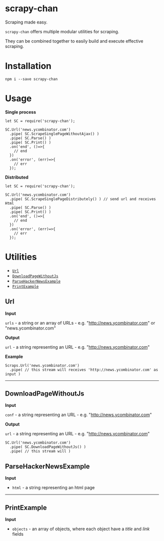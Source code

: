 # scrapy-chan

Scraping made easy.

`scrapy-chan` offers multiple modular utilities for scraping. 

They can be combined together to easily build and execute effective scraping.

# Installation

`npm i --save scrapy-chan`

# Usage

**Single process**

```
let SC = require('scrapy-chan');

SC.Url('news.ycombinator.com')
  .pipe( SC.ScrapeSinglePageWithoutAjax() )
  .pipe( SC.Parse() )
  .pipe( SC.Print() )
  .on('end', ()=>{
    // end  
  })
  .on('error', (err)=>{
    // err
  });
```

**Distributed**
```
let SC = require('scrapy-chan');

SC.Url('news.ycombinator.com')
  .pipe( SC.ScrapeSinglePageDistributely() ) // send url and receives Html
  .pipe( SC.Parse() )
  .pipe( SC.Print() )
  .on('end', ()=>{
    // end  
  })
  .on('error', (err)=>{
    // err
  });
```

# Utilities

* [`Url`](#url)
* [`DownloadPageWithoutJs`](#downloadpagewithoutjs)
* [`ParseHackerNewsExample`](#parsehackernewsexample)
* [`PrintExample`](#printexample)

## Url

**Input**

`urls` - a string or an array of URLs - e.g. "http://news.ycombinator.com" or "news.ycombinator.com"

**Output**

`url` - a string representing an URL - e.g. "http://news.ycombinator.com"


**Example**

```
Scraps.Url('news.ycombinator.com')
  .pipe( // this stream will receives 'http://news.ycombinator.com' as input )
```
---

## DownloadPageWithoutJs

**Input**

`conf` - a string representing an URL - e.g. "http://news.ycombinator.com"

**Output**

`url` - a string representing an URL - e.g. "http://news.ycombinator.com"


```
SC.Url('news.ycombinator.com')
  .pipe( SC.DownloadPageWithoutJs() )
  .pipe( // this stream will )
```

## ParseHackerNewsExample

**Input**

* `html` - a string representing an html page

---

## PrintExample

**Input**

* `objects` - an array of objects, where each object have a *title* and *link* fields